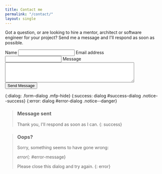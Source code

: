 ```yaml
---
title: Contact me
permalink: "/contact/"
layout: single
---
```


Got a question, or are looking to hire a mentor, architect or software engineer
for your project? Send me a message and I'll respond as soon as possible.

<form
  class="contactForm" action="https://formcarry.com/s/_gvUjmYMWuY"
  method="POST" accept-charset="UTF-8"
  data-success="#success-dialog"
  data-error="#error-dialog"
  data-error-text="#error-message">
  <label for="contact_name">Name
  <input type="text" id="contact_name" maxlength="false"
    required="required" name="name"></label>
  <label for="contact_email">Email address
  <input type="email" id="contact_email" maxlength="false"
    required="required" name="email"></label>
  <label for="contact_message">Message
  <textarea maxlength="300" type="comment" cols="50" rows="4"
    id="contact_message" required="required"
    name="message"></textarea></label>
  <input type="hidden" name="_gotcha">
  <input type="hidden" id="captchaResponse" name="g-recaptcha-response">
  <button type="submit">Send Message</button>
</form>

{:dialog: .form-dialog .mfp-hide}
{:success: dialog #success-dialog .notice--success}
{:error: dialog #error-dialog .notice--danger}

> ### Message sent
> 
> Thank you, I'll respond as soon as I can.
{: success}

> ### Oops?
> 
> Sorry, something seems to have gone wrong:  
>
> *error*{: #error-message}  
>
> Please close this dialog and try again.
{: error}
